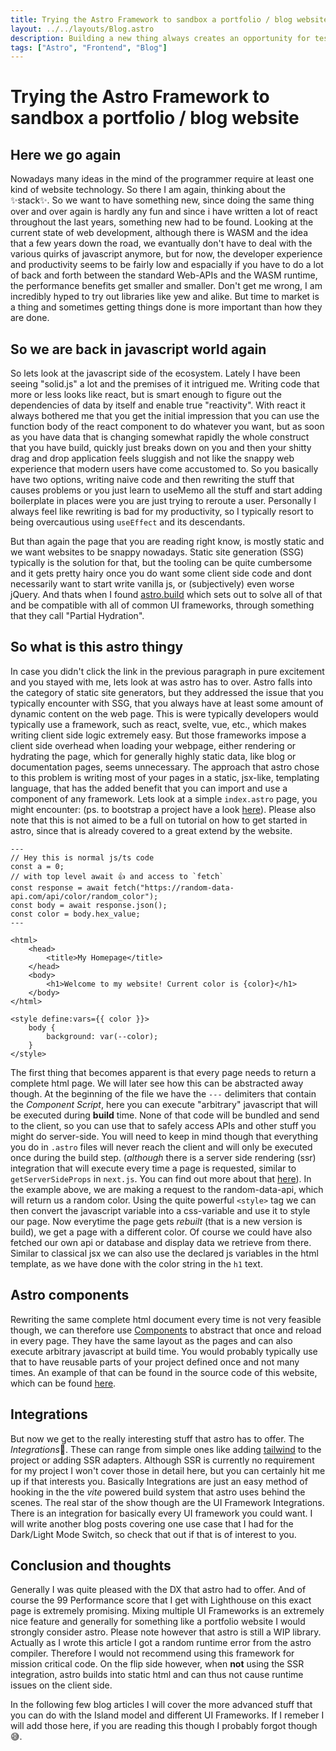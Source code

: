 ```yaml
---
title: Trying the Astro Framework to sandbox a portfolio / blog website
layout: ../../layouts/Blog.astro
description: Building a new thing always creates an opportunity for testing new technologies. Follow me as we look into Astro a new SSG framework for snappy websites with a twist.
tags: ["Astro", "Frontend", "Blog"]
---
```


# Trying the Astro Framework to sandbox a portfolio / blog website

## Here we go again

Nowadays many ideas in the mind of the programmer require at least one kind of website technology. So there I am again, thinking about the ✨stack✨. So we want to have something new, since doing the same thing over and over again is hardly any fun and since i have written a lot of react throughout the last years, something new had to be found. Looking at the current state of web development, although there is WASM and the idea that a few years down the road, we evantually don't have to deal with the various quirks of javascript anymore, but for now, the developer experience and productivity seems to be fairly low and espacially if you have to do a lot of back and forth between the standard Web-APIs and the WASM runtime, the performance benefits get smaller and smaller. Don't get me wrong, I am incredibly hyped to try out libraries like yew and alike. But time to market is a thing and sometimes getting things done is more important than how they are done.

## So we are back in javascript world again

So lets look at the javascript side of the ecosystem. Lately I have been seeing "solid.js" a lot and the premises of it intrigued me. Writing code that more or less looks like react, but is smart enough to figure out the dependencies of data by itself and enable true "reactivity". With react it always bothered me that you get the initial impression that you can use the function body of the react component to do whatever you want, but as soon as you have data that is changing somewhat rapidly the whole construct that you have build, quickly just breaks down on you and then your shitty drag and drop application feels sluggish and not like the snappy web experience that modern users have come accustomed to. So you basically have two options, writing naive code and then rewriting the stuff that causes problems or you just learn to useMemo all the stuff and start adding boilerplate in places were you are just trying to reroute a user. Personally I always feel like rewriting is bad for my productivity, so I typically resort to being overcautious using `useEffect` and its descendants.

But than again the page that you are reading right know, is mostly static and we want websites to be snappy nowadays. Static site generation (SSG) typically is the solution for that, but the tooling can be quite cumbersome and it gets pretty hairy once you do want some client side code and dont necessarily want to start write vanilla js, or (subjectively) even worse jQuery. And thats when I found [astro.build]() which sets out to solve all of that and be compatible with all of common UI frameworks, through something that they call "Partial Hydration".

## So what is this astro thingy

In case you didn't click the link in the previous paragraph in pure excitement and you stayed with me, lets look at was astro has to over. Astro falls into the category of static site generators, but they addressed the issue that you typically encounter with SSG, that you always have at least some amount of dynamic content on the web page. This is were typically developers would typically use a framework, such as react, svelte, vue, etc., which makes writing client side logic extremely easy. But those frameworks impose a client side overhead when loading your webpage, either rendering or hydrating the page, which for generally highly static data, like blog or documentation pages, seems unnecessary. The approach that astro chose to this problem is writing most of your pages in a static, jsx-like, templating language, that has the added benefit that you can import and use a component of any framework. Lets look at a simple `index.astro` page, you might encounter: (ps. to bootstrap a project have a look [here](https://docs.astro.build/en/getting-started/)). Please also note that this is not aimed to be a full on tutorial on how to get started in astro, since that is already covered to a great extend by the website.

```astro
---
// Hey this is normal js/ts code
const a = 0;
// with top level await 👍 and access to `fetch`
const response = await fetch("https://random-data-api.com/api/color/random_color");
const body = await response.json();
const color = body.hex_value;
---

<html>
    <head>
        <title>My Homepage</title>
    </head>
    <body>
        <h1>Welcome to my website! Current color is {color}</h1>
    </body>
</html>

<style define:vars={{ color }}>
    body {
        background: var(--color);
    }
</style>
```

The first thing that becomes apparent is that every page needs to return a complete html page. We will later see how this can be abstracted away though. At the beginning of the file we have the `---` delimiters that contain the _Component Script_, here you can execute "arbitrary" javascript that will be executed during **build** time. None of that code will be bundled and send to the client, so you can use that to safely access APIs and other stuff you might do server-side. You will need to keep in mind though that everything you do in `.astro` files will never reach the client and will only be executed once during the build step. (_although_ there is a server side rendering (ssr) integration that will execute every time a page is requested, similar to `getServerSideProps` in `next.js`. You can find out more about that [here](https://docs.astro.build/en/guides/server-side-rendering/)). In the example above, we are making a request to the random-data-api, which will return us a random color. Using the quite powerful `<style>` tag we can then convert the javascript variable into a css-variable and use it to style our page. Now everytime the page gets _rebuilt_ (that is a new version is build), we get a page with a different color. Of course we could have also fetched our own api or database and display data we retrieve from there. Similar to classical jsx we can also use the declared js variables in the html template, as we have done with the color string in the `h1` text.

## Astro components

Rewriting the same complete html document every time is not very feasible though, we can therefore use [Components](https://docs.astro.build/en/core-concepts/astro-components/) to abstract that once and reload in every page. They have the same layout as the pages and can also execute arbitrary javascript at build time. You would probably typically use that to have reusable parts of your project defined once and not many times. An example of that can be found in the source code of this website, which can be found [here](https://github.com/lucafanselau/website).

## Integrations

But now we get to the really interesting stuff that astro has to offer. The *Integrations*🎉. These can range from simple ones like adding [tailwind](https://docs.astro.build/en/guides/integrations-guide/tailwind/) to the project or adding SSR adapters. Although SSR is currently no requirement for my project I won't cover those in detail here, but you can certainly hit me up if that interests you. Basically Integrations are just an easy method of hooking in the the _vite_ powered build system that astro uses behind the scenes. The real star of the show though are the UI Framework Integrations. There is an integration for basically every UI framework you could want. I will write another blog posts covering one use case that I had for the Dark/Light Mode Switch, so check that out if that is of interest to you.

## Conclusion and thoughts

Generally I was quite pleased with the DX that astro had to offer. And of course the 99 Performance score that I get with Lighthouse on this exact page is extremely promising. Mixing multiple UI Frameworks is an extremely nice feature and generally for something like a portfolio website I would strongly consider astro. Please note however that astro is still a WIP library. Actually as I wrote this article I got a random runtime error from the astro compiler. Therefore I would not recommend using this framework for mission critical code. On the flip side however, when **not** using the SSR integration, astro builds into static html and can thus not cause runtime issues on the client side.

In the following few blog articles I will cover the more advanced stuff that you can do with the Island model and different UI Frameworks. If I remeber I will add those here, if you are reading this though I probably forgot though 😅.
